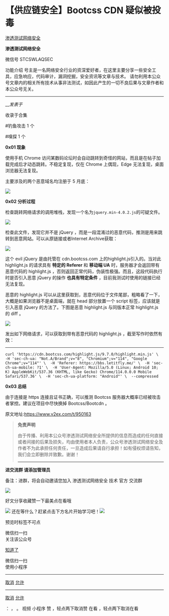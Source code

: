 #  【供应链安全】Bootcss CDN 疑似被投毒

[ 渗透测试网络安全 ](javascript:void\(0\);)

**渗透测试网络安全** ![]()

微信号 STCSWLAQSEC

功能介绍 号主是一名网络安全行业的资深爱好者，在这里主要分享一些安全工具，应急响应，代码审计，漏洞挖掘，安全资讯等文章与技术。
请勿利用本公众号文章内的相关所有技术从事非法测试，如因此产生的一切不良后果与文章作者和本公众号无关。

____

___发表于_

收录于合集

#钓鱼攻击 1 个

#嗅探 1 个

**0x01 现象**

使用手机 Chrome 访问某数码论坛时会自动跳转到奇怪的网站，而且是在帖子加载完成后才动态跳转。不稳定复现，仅在 Chrome 上偶现，Edge
无法复现，桌面浏览器无法复现。

主要涉及的两个恶意域名均注册于 5 月底：

![](http://hk-proxy.gitwarp.com/https://raw.githubusercontent.com/tuchuang9/tc1/refs/heads/main/public/20230621120620.png)

 **0x02  分析过程**

检查跳转网络请求的调用堆栈，发现一个名为`jquery.min-4.0.2.js`的可疑文件。

![](http://hk-proxy.gitwarp.com/https://raw.githubusercontent.com/tuchuang9/tc1/refs/heads/main/public/20230621120621.png)

检查此文件，发现它并不是 jQuery ，而是一段混淆过的恶意代码，推测是用来跳转到恶意网站。可以从原链接或者Internet Archive获取：

![](http://hk-proxy.gitwarp.com/https://raw.githubusercontent.com/tuchuang9/tc1/refs/heads/main/public/20230621120622.png)

这个 evil jQuery 是由托管在 cdn.bootcss.com 上的highlight.js引入的。当对此 highlight.js 的请求具有
**特定的 Referer** 和 **移动端 UA** 时，服务器才会返回带有恶意代码的 highlight.js
，否则返回正常代码，伪装性极强。而且，这段代码执行时是否引入恶意 jQuery 的操作 **也具有特定条件** ，目前我测试时使用的链接已经无法复现。

恶意的 highlight.js 可以从这里获取到，恶意代码位于文件尾部，粗略看了一下，大概是如果浏览器不是桌面端，就在 head 部分放置一个
script 标签，应该就是引入恶意 jQuery 的方法了。下图是恶意 highlight.js 与同版本正常 highlight.js 的 diff 。

![](http://hk-proxy.gitwarp.com/https://raw.githubusercontent.com/tuchuang9/tc1/refs/heads/main/public/20230621120624.png)

发出如下网络请求，可以获取到带有恶意代码的 highlight.js ，截至写作时依然有效：

  *   *   *   *   *   *   * 

    
    
    curl 'https://cdn.bootcss.com/highlight.js/9.7.0/highlight.min.js' \  -H 'sec-ch-ua: "Not.A/Brand";v="8", "Chromium";v="114", "Google Chrome";v="114"' \  -H 'Referer: https://bbs.letitfly.me/' \  -H 'sec-ch-ua-mobile: ?1' \  -H 'User-Agent: Mozilla/5.0 (Linux; Android 10; K) AppleWebKit/537.36 (KHTML, like Gecko) Chrome/114.0.0.0 Mobile Safari/537.36' \  -H 'sec-ch-ua-platform: "Android"' \  --compressed

 **0x03  总结**

由于连接是 https 连接且证书正确，可以推测 Bootcss 服务器大概率已经被攻击者掌控。建议在项目中尽快换掉 Bootcss/Bootcdn 。

原文地址:https://www.v2ex.com/t/950163

  

>  **免责声明**  
>
>
>
> 由于传播、利用本公众号渗透测试网络安全所提供的信息而造成的任何直接或者间接的后果及损失，均由使用者本人负责，公众号渗透测试网络安全及作者不为此承担任何责任，一旦造成后果请自行承担！如有侵权烦请告知，我们会立即删除并致歉。谢谢！
> ****

  

 **进交流群 请添加管理员**

备注：进群，将会自动邀请您加入 渗透测试网络安全 技术 官方 交流群

![](http://hk-proxy.gitwarp.com/https://raw.githubusercontent.com/tuchuang9/tc1/refs/heads/main/public/20230621120625.png)

好文分享收藏赞一下最美点在看哦

  

![](http://hk-proxy.gitwarp.com/https://raw.githubusercontent.com/tuchuang9/tc1/refs/heads/main/public/20230621120626.png)
还在等什么？赶紧点击下方名片开始学习吧！![](http://hk-proxy.gitwarp.com/https://raw.githubusercontent.com/tuchuang9/tc1/refs/heads/main/public/20230621120626.png)

  

预览时标签不可点

微信扫一扫  
关注该公众号

[知道了](javascript:;)

微信扫一扫  
使用小程序

****

[取消](javascript:void\(0\);) [允许](javascript:void\(0\);)

****

[取消](javascript:void\(0\);) [允许](javascript:void\(0\);)

： ， 。   视频 小程序 赞 ，轻点两下取消赞 在看 ，轻点两下取消在看

